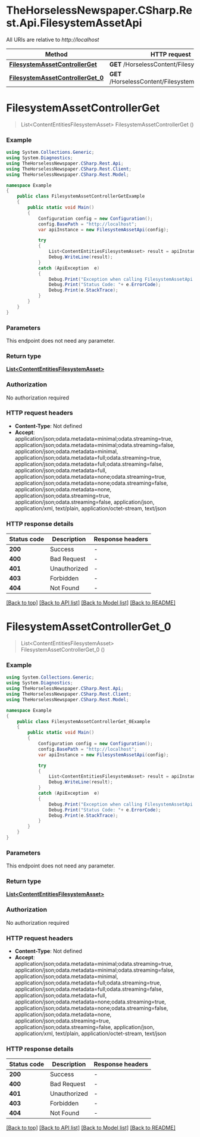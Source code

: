 # TheHorselessNewspaper.CSharp.Rest.Api.FilesystemAssetApi

All URIs are relative to *http://localhost*

Method | HTTP request | Description
------------- | ------------- | -------------
[**FilesystemAssetControllerGet**](FilesystemAssetApi.md#filesystemassetcontrollerget) | **GET** /HorselessContent/FilesystemAsset | 
[**FilesystemAssetControllerGet_0**](FilesystemAssetApi.md#filesystemassetcontrollerget_0) | **GET** /HorselessContent/FilesystemAsset/$count | 


<a name="filesystemassetcontrollerget"></a>
# **FilesystemAssetControllerGet**
> List&lt;ContentEntitiesFilesystemAsset&gt; FilesystemAssetControllerGet ()



### Example
```csharp
using System.Collections.Generic;
using System.Diagnostics;
using TheHorselessNewspaper.CSharp.Rest.Api;
using TheHorselessNewspaper.CSharp.Rest.Client;
using TheHorselessNewspaper.CSharp.Rest.Model;

namespace Example
{
    public class FilesystemAssetControllerGetExample
    {
        public static void Main()
        {
            Configuration config = new Configuration();
            config.BasePath = "http://localhost";
            var apiInstance = new FilesystemAssetApi(config);

            try
            {
                List<ContentEntitiesFilesystemAsset> result = apiInstance.FilesystemAssetControllerGet();
                Debug.WriteLine(result);
            }
            catch (ApiException  e)
            {
                Debug.Print("Exception when calling FilesystemAssetApi.FilesystemAssetControllerGet: " + e.Message );
                Debug.Print("Status Code: "+ e.ErrorCode);
                Debug.Print(e.StackTrace);
            }
        }
    }
}
```

### Parameters
This endpoint does not need any parameter.

### Return type

[**List&lt;ContentEntitiesFilesystemAsset&gt;**](ContentEntitiesFilesystemAsset.md)

### Authorization

No authorization required

### HTTP request headers

 - **Content-Type**: Not defined
 - **Accept**: application/json;odata.metadata=minimal;odata.streaming=true, application/json;odata.metadata=minimal;odata.streaming=false, application/json;odata.metadata=minimal, application/json;odata.metadata=full;odata.streaming=true, application/json;odata.metadata=full;odata.streaming=false, application/json;odata.metadata=full, application/json;odata.metadata=none;odata.streaming=true, application/json;odata.metadata=none;odata.streaming=false, application/json;odata.metadata=none, application/json;odata.streaming=true, application/json;odata.streaming=false, application/json, application/xml, text/plain, application/octet-stream, text/json


### HTTP response details
| Status code | Description | Response headers |
|-------------|-------------|------------------|
| **200** | Success |  -  |
| **400** | Bad Request |  -  |
| **401** | Unauthorized |  -  |
| **403** | Forbidden |  -  |
| **404** | Not Found |  -  |

[[Back to top]](#) [[Back to API list]](../README.md#documentation-for-api-endpoints) [[Back to Model list]](../README.md#documentation-for-models) [[Back to README]](../README.md)

<a name="filesystemassetcontrollerget_0"></a>
# **FilesystemAssetControllerGet_0**
> List&lt;ContentEntitiesFilesystemAsset&gt; FilesystemAssetControllerGet_0 ()



### Example
```csharp
using System.Collections.Generic;
using System.Diagnostics;
using TheHorselessNewspaper.CSharp.Rest.Api;
using TheHorselessNewspaper.CSharp.Rest.Client;
using TheHorselessNewspaper.CSharp.Rest.Model;

namespace Example
{
    public class FilesystemAssetControllerGet_0Example
    {
        public static void Main()
        {
            Configuration config = new Configuration();
            config.BasePath = "http://localhost";
            var apiInstance = new FilesystemAssetApi(config);

            try
            {
                List<ContentEntitiesFilesystemAsset> result = apiInstance.FilesystemAssetControllerGet_0();
                Debug.WriteLine(result);
            }
            catch (ApiException  e)
            {
                Debug.Print("Exception when calling FilesystemAssetApi.FilesystemAssetControllerGet_0: " + e.Message );
                Debug.Print("Status Code: "+ e.ErrorCode);
                Debug.Print(e.StackTrace);
            }
        }
    }
}
```

### Parameters
This endpoint does not need any parameter.

### Return type

[**List&lt;ContentEntitiesFilesystemAsset&gt;**](ContentEntitiesFilesystemAsset.md)

### Authorization

No authorization required

### HTTP request headers

 - **Content-Type**: Not defined
 - **Accept**: application/json;odata.metadata=minimal;odata.streaming=true, application/json;odata.metadata=minimal;odata.streaming=false, application/json;odata.metadata=minimal, application/json;odata.metadata=full;odata.streaming=true, application/json;odata.metadata=full;odata.streaming=false, application/json;odata.metadata=full, application/json;odata.metadata=none;odata.streaming=true, application/json;odata.metadata=none;odata.streaming=false, application/json;odata.metadata=none, application/json;odata.streaming=true, application/json;odata.streaming=false, application/json, application/xml, text/plain, application/octet-stream, text/json


### HTTP response details
| Status code | Description | Response headers |
|-------------|-------------|------------------|
| **200** | Success |  -  |
| **400** | Bad Request |  -  |
| **401** | Unauthorized |  -  |
| **403** | Forbidden |  -  |
| **404** | Not Found |  -  |

[[Back to top]](#) [[Back to API list]](../README.md#documentation-for-api-endpoints) [[Back to Model list]](../README.md#documentation-for-models) [[Back to README]](../README.md)

